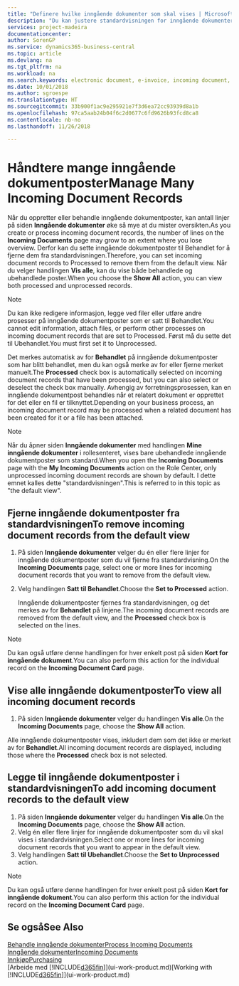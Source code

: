 ```yaml
---
title: "Definere hvilke inngående dokumenter som skal vises | Microsoft-dokumentasjon"
description: "Du kan justere standardvisningen for inngående dokumenter, for eksempel e-fakturaer, for å få bedre oversikt over behandlede og ubehandlede poster."
services: project-madeira
documentationcenter: 
author: SorenGP
ms.service: dynamics365-business-central
ms.topic: article
ms.devlang: na
ms.tgt_pltfrm: na
ms.workload: na
ms.search.keywords: electronic document, e-invoice, incoming document, OCR, ecommerce, document exchange, import invoice
ms.date: 10/01/2018
ms.author: sgroespe
ms.translationtype: HT
ms.sourcegitcommit: 33b900f1ac9e295921e7f3d6ea72cc93939d8a1b
ms.openlocfilehash: 97ca5aab24b04f6c2d0677c6fd9626b93fcd8ca8
ms.contentlocale: nb-no
ms.lasthandoff: 11/26/2018

---
```

# <a name="manage-many-incoming-document-records"></a><span data-ttu-id="37f76-103">Håndtere mange inngående dokumentposter</span><span class="sxs-lookup"><span data-stu-id="37f76-103">Manage Many Incoming Document Records</span></span>
<span data-ttu-id="37f76-104">Når du oppretter eller behandle inngående dokumentposter, kan antall linjer på siden **Inngående dokumenter** øke så mye at du mister oversikten.</span><span class="sxs-lookup"><span data-stu-id="37f76-104">As you create or process incoming document records, the number of lines on the **Incoming Documents** page may grow to an extent where you lose overview.</span></span> <span data-ttu-id="37f76-105">Derfor kan du sette inngående dokumentposter til Behandlet for å fjerne dem fra standardvisningen.</span><span class="sxs-lookup"><span data-stu-id="37f76-105">Therefore, you can set incoming document records to Processed to remove them from the default view.</span></span> <span data-ttu-id="37f76-106">Når du velger handlingen **Vis alle**, kan du vise både behandlede og ubehandlede poster.</span><span class="sxs-lookup"><span data-stu-id="37f76-106">When you choose the **Show All** action, you can view both processed and unprocessed records.</span></span>

> [!NOTE]  
>   <span data-ttu-id="37f76-107">Du kan ikke redigere informasjon, legge ved filer eller utføre andre prosesser på inngående dokumentposter som er satt til Behandlet.</span><span class="sxs-lookup"><span data-stu-id="37f76-107">You cannot edit information, attach files, or perform other processes on incoming document records that are set to Processed.</span></span> <span data-ttu-id="37f76-108">Først må du sette det til Ubehandlet.</span><span class="sxs-lookup"><span data-stu-id="37f76-108">You must first set it to Unprocessed.</span></span>

<span data-ttu-id="37f76-109">Det merkes automatisk av for **Behandlet** på inngående dokumentposter som har blitt behandlet, men du kan også merke av for eller fjerne merket manuelt.</span><span class="sxs-lookup"><span data-stu-id="37f76-109">The **Processed** check box is automatically selected on incoming document records that have been processed, but you can also select or deselect the check box manually.</span></span> <span data-ttu-id="37f76-110">Avhengig av forretningsprosessen, kan en inngående dokumentpost behandles når et relatert dokument er opprettet for det eller en fil er tilknyttet.</span><span class="sxs-lookup"><span data-stu-id="37f76-110">Depending on your business process, an incoming document record may be processed when a related document has been created for it or a file has been attached.</span></span>

> [!NOTE]  
>   <span data-ttu-id="37f76-111">Når du åpner siden **Inngående dokumenter** med handlingen **Mine inngående dokumenter** i rollesenteret, vises bare ubehandlede inngående dokumentposter som standard.</span><span class="sxs-lookup"><span data-stu-id="37f76-111">When you open the **Incoming Documents** page with the **My Incoming Documents** action on the Role Center, only unprocessed incoming document records are shown by default.</span></span> <span data-ttu-id="37f76-112">I dette emnet kalles dette "standardvisningen".</span><span class="sxs-lookup"><span data-stu-id="37f76-112">This is referred to in this topic as "the default view".</span></span>

## <a name="to-remove-incoming-document-records-from-the-default-view"></a><span data-ttu-id="37f76-113">Fjerne inngående dokumentposter fra standardvisningen</span><span class="sxs-lookup"><span data-stu-id="37f76-113">To remove incoming document records from the default view</span></span>
1. <span data-ttu-id="37f76-114">På siden **Inngående dokumenter** velger du én eller flere linjer for inngående dokumentposter som du vil fjerne fra standardvisning.</span><span class="sxs-lookup"><span data-stu-id="37f76-114">On the **Incoming Documents** page, select one or more lines for incoming document records that you want to remove from the default view.</span></span>
2. <span data-ttu-id="37f76-115">Velg handlingen **Satt til Behandlet**.</span><span class="sxs-lookup"><span data-stu-id="37f76-115">Choose the **Set to Processed** action.</span></span>

    <span data-ttu-id="37f76-116">Inngående dokumentposter fjernes fra standardvisningen, og det merkes av for **Behandlet** på linjene.</span><span class="sxs-lookup"><span data-stu-id="37f76-116">The incoming document records are removed from the default view, and the **Processed** check box is selected on the lines.</span></span>

> [!NOTE]  
>   <span data-ttu-id="37f76-117">Du kan også utføre denne handlingen for hver enkelt post på siden **Kort for inngående dokument**.</span><span class="sxs-lookup"><span data-stu-id="37f76-117">You can also perform this action for the individual record on the **Incoming Document Card** page.</span></span>

## <a name="to-view-all-incoming-document-records"></a><span data-ttu-id="37f76-118">Vise alle inngående dokumentposter</span><span class="sxs-lookup"><span data-stu-id="37f76-118">To view all incoming document records</span></span>
1. <span data-ttu-id="37f76-119">På siden **Inngående dokumenter** velger du handlingen **Vis alle**.</span><span class="sxs-lookup"><span data-stu-id="37f76-119">On the **Incoming Documents** page, choose the **Show All** action.</span></span>

<span data-ttu-id="37f76-120">Alle inngående dokumentposter vises, inkludert dem som det ikke er merket av for **Behandlet**.</span><span class="sxs-lookup"><span data-stu-id="37f76-120">All incoming document records are displayed, including those where the **Processed** check box is not selected.</span></span>

## <a name="to-add-incoming-document-records-to-the-default-view"></a><span data-ttu-id="37f76-121">Legge til inngående dokumentposter i standardvisningen</span><span class="sxs-lookup"><span data-stu-id="37f76-121">To add incoming document records to the default view</span></span>
1. <span data-ttu-id="37f76-122">På siden **Inngående dokumenter** velger du handlingen **Vis alle**.</span><span class="sxs-lookup"><span data-stu-id="37f76-122">On the **Incoming Documents** page, choose the **Show All** action.</span></span>
2. <span data-ttu-id="37f76-123">Velg én eller flere linjer for inngående dokumentposter som du vil skal vises i standardvisningen.</span><span class="sxs-lookup"><span data-stu-id="37f76-123">Select one or more lines for incoming document records that you want to appear in the default view.</span></span>
3. <span data-ttu-id="37f76-124">Velg handlingen **Satt til Ubehandlet**.</span><span class="sxs-lookup"><span data-stu-id="37f76-124">Choose the **Set to Unprocessed** action.</span></span>  

> [!NOTE]  
>   <span data-ttu-id="37f76-125">Du kan også utføre denne handlingen for hver enkelt post på siden **Kort for inngående dokument**.</span><span class="sxs-lookup"><span data-stu-id="37f76-125">You can also perform this action for the individual record on the **Incoming Document Card** page.</span></span>

## <a name="see-also"></a><span data-ttu-id="37f76-126">Se også</span><span class="sxs-lookup"><span data-stu-id="37f76-126">See Also</span></span>
[<span data-ttu-id="37f76-127">Behandle inngående dokumenter</span><span class="sxs-lookup"><span data-stu-id="37f76-127">Process Incoming Documents</span></span>](across-process-income-documents.md)  
[<span data-ttu-id="37f76-128">Inngående dokumenter</span><span class="sxs-lookup"><span data-stu-id="37f76-128">Incoming Documents</span></span>](across-income-documents.md)  
[<span data-ttu-id="37f76-129">Innkjøp</span><span class="sxs-lookup"><span data-stu-id="37f76-129">Purchasing</span></span>](purchasing-manage-purchasing.md)  
<span data-ttu-id="37f76-130">[Arbeide med [!INCLUDE[d365fin](includes/d365fin_md.md)]](ui-work-product.md)</span><span class="sxs-lookup"><span data-stu-id="37f76-130">[Working with [!INCLUDE[d365fin](includes/d365fin_md.md)]](ui-work-product.md)</span></span>


